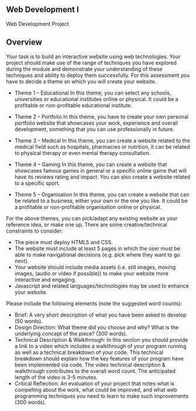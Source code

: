 ## Web Development I
Web Development Project

## Overview
Your task is to build an interactive website using web technologies. Your project should make use of the range of 
techniques you have explored during the module and demonstrate your understanding of these techniques and ability 
to deploy them successfully. For this assessment you have to decide a theme on which you will create your website.

* Theme 1 – Educational
In this theme, you can select any schools, universities or educational institutes online or physical. It could be a profitable or non-profitable educational institute.

* Theme 2 – Portfolio
In this theme, you have to create your own personal portfolio website that showcases your work, experience and overall development, something that you can use professionally in future.

* Theme 3 – Medical
In this theme, you can create a website related to the medical field such as hospitals, pharmacies or nutrition, it can be related to physical therapy or even mental therapy consultation.

* Theme 4 – Gaming
In this theme, you can create a website that showcases famous games in general or a specific online game that will have its reviews rating and impact. You can also create a website related to a specific sport.

* Theme 5 – Organisation
In this theme, you can create a website that can be related to a business, either your own or the one you like. It could be a profitable or non-profitable organisation online or physical.

For the above themes, you can pick/adapt any existing website as your reference idea, or make one up. There are some creative/technical constraints to consider:

* The piece must deploy HTML5 and CSS.
* The website must include at least 5 pages in which the user
must be able to make navigational decisions (e.g. pick where they want
to go next).
* Your website should include media assets (i.e. still images, moving
images, (audio or video if possible)) to make your website more interactive and engaging.
* Javascript and related languages/technologies may be used to enhance
your website.


Please include the following elements (note the suggested word counts):

* Brief: A very short description of what you have been asked to develop (50 words).
* Design Direction: What theme did you choose and why? What is the underlying concept of the piece? (300 words). 
* Technical Description & Walkthrough:  In this section you should provide a link to a video which includes a walkthrough of your program 
running as well as a technical breakdown of your code. This technical breakdown should explain how the key features of your program have 
been implemented via code. The video technical description & walkthrough contributes to the overall word count. The anticipated length 
of the video is 3-5 minutes.
* Critical Reflection: An evaluation of your project that notes what is compelling about the work, what could be improved, and what web 
programming techniques you need to learn to make such improvements (300 words).
